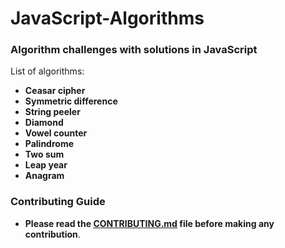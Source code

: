 # JavaScript-Algorithms

### Algorithm challenges with solutions in JavaScript

List of algorithms:

- **Ceasar cipher**
- **Symmetric difference**
- **String peeler**
- **Diamond**
- **Vowel counter**
- **Palindrome**
- **Two sum**
- **Leap year**
- **Anagram**

### Contributing Guide

- **Please read the [CONTRIBUTING.md](./CONTRIBUTING.md) file before making any contribution**.
